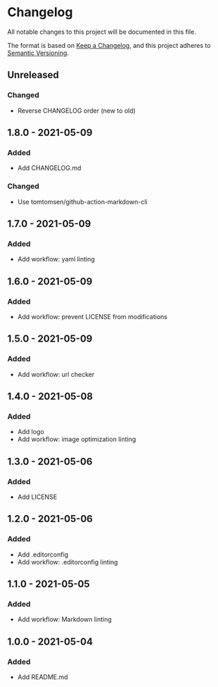 <!-- markdownlint-configure-file { "MD024": { "siblings_only": true } } -->

# Changelog

All notable changes to this project will be documented in this file.

The format is based on [Keep a Changelog](https://keepachangelog.com/en/1.0.0/),
and this project adheres to [Semantic Versioning](https://semver.org/spec/v2.0.0.html).

## Unreleased

### Changed

- Reverse CHANGELOG order (new to old)

## 1.8.0 - 2021-05-09

### Added

- Add CHANGELOG.md

### Changed

- Use tomtomsen/github-action-markdown-cli

## 1.7.0 - 2021-05-09

### Added

- Add workflow: yaml linting

## 1.6.0 - 2021-05-09

### Added

- Add workflow: prevent LICENSE from modifications

## 1.5.0 - 2021-05-09

### Added

- Add workflow: url checker

## 1.4.0 - 2021-05-08

### Added

- Add logo
- Add workflow: image optimization linting

## 1.3.0 - 2021-05-06

### Added

- Add LICENSE

## 1.2.0 - 2021-05-06

### Added

- Add .editorconfig
- Add workflow: .editorconfig linting

## 1.1.0 - 2021-05-05

### Added

- Add workflow: Markdown linting

## 1.0.0 - 2021-05-04

### Added

- Add README.md
